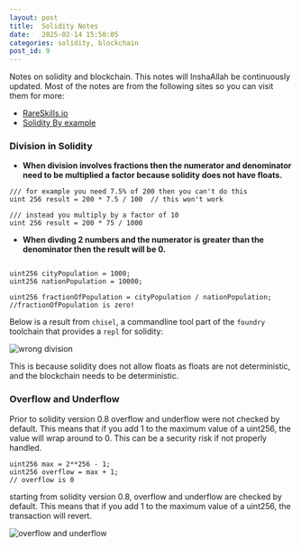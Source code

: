 ```yaml
---
layout: post
title:  Solidity Notes
date:   2025-02-14 15:50:05
categories: solidity, blockchain
post_id: 9
---
```


Notes on solidity and blockchain. This notes will InshaAllah be continuously updated. Most of the notes are from the following sites
so you can visit them for more:

- [RareSkills.io](https://www.rareskills.io/learn-solidity/)
- [Solidity By example](https://solidity-by-example.org/)

### Division in Solidity

- **When division involves fractions then the numerator and denominator need to be multiplied a factor because solidity does not have floats.**

```solidity
/// for example you need 7.5% of 200 then you can't do this
uint 256 result = 200 * 7.5 / 100  // this won't work

/// instead you multiply by a factor of 10
uint 256 result = 200 * 75 / 1000

```

- **When divding 2 numbers and the numerator is greater than the denominator then the result will be 0.**

```solidity

uint256 cityPopulation = 1000;
uint256 nationPopulation = 10000;

uint256 fractionOfPopulation = cityPopulation / nationPopulation;
//fractionOfPopulation is zero!

```

Below is a result from `chisel`, a commandline tool part of the `foundry` toolchain that provides a `repl` for solidity:

![wrong division](https://ethic41.github.io/assets/images/posts/solidity-and-blockchain/1-wrong-division.png)

This is because solidity does not allow floats as floats are not deterministic, and the blockchain needs to be deterministic.

### Overflow and Underflow

Prior to solidity version 0.8 overflow and underflow were not checked by default. This means that if you add 1 to the maximum value of a uint256, the value will wrap around to 0. This can be a security risk if not properly handled. 

```solidity
uint256 max = 2**256 - 1;
uint256 overflow = max + 1;
// overflow is 0
```

starting from solidity version 0.8, overflow and underflow are checked by default. This means that if you add 1 to the maximum value of a uint256, the transaction will revert.

![overflow and underflow](https://ethic41.github.io/assets/images/posts/solidity-and-blockchain/1-overflow-underflow.png)
